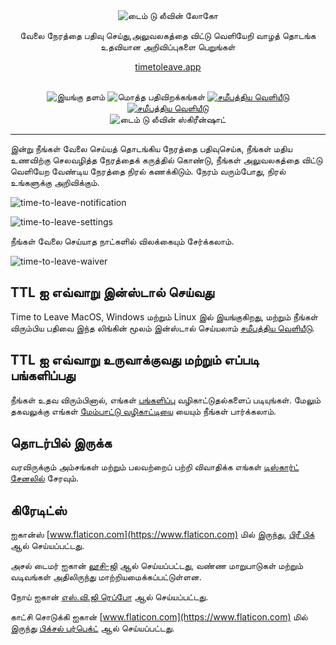 <div align="center">
  <img src="../assets/timetoleave.png" alt="டைம் டு லீவின் லோகோ">

  <p>வேலை நேரத்தை பதிவு செய்து,அலுவலகத்தை விட்டு வெளியேறி வாழத் தொடங்க உதவியான அறிவிப்புகளை பெறுங்கள்</p>

[timetoleave.app](https://timetoleave.app/)

<br/>

<img src="https://img.shields.io/badge/platforms-Windows%20%7C%20MacOS%20%7C%20Linux-green" alt="இயங்கு தளம்">
<img src="https://img.shields.io/github/downloads/thamara/time-to-leave/total" alt="மொத்த பதிவிறக்கங்கள்">
<a href="https://github.com/thamara/time-to-leave/releases/latest"><img src="https://img.shields.io/github/v/release/thamara/time-to-leave" alt="சமீபத்திய வெளியீடு"></a>
<a href="http://makeapullrequest.com/"><img src="https://img.shields.io/badge/PRs-welcome-purple" alt="சமீபத்திய வெளியீடு"></a>

   <br/>

  <img src="https://user-images.githubusercontent.com/3754225/94519528-4e549900-0248-11eb-8872-b6fb2d47f43c.jpg" alt="டைம் டு லீவின் ஸ்கிரீன்ஷாட்">

  <br/>

</div>

---

இன்று நீங்கள் வேலை செய்யத் தொடங்கிய நேரத்தை பதிவுசெய்க, நீங்கள் மதிய உணவிற்கு செலவழித்த நேரத்தைக் கருத்தில் கொண்டு, நீங்கள் அலுவலகத்தை விட்டு வெளியேற வேண்டிய நேரத்தை நிரல் கணக்கிடும். நேரம் வரும்போது, ​​நிரல் உங்களுக்கு அறிவிக்கும்.

![time-to-leave-notification](https://user-images.githubusercontent.com/3754225/94519526-4dbc0280-0248-11eb-9738-ffae936cfa4a.jpg)

![time-to-leave-settings](https://user-images.githubusercontent.com/3754225/94519531-4eed2f80-0248-11eb-9303-78f9abe69201.jpg)

நீங்கள் வேலை செய்யாத நாட்களில் விலக்கையும் சேர்க்கலாம்.

![time-to-leave-waiver](https://user-images.githubusercontent.com/3754225/94762058-4e79a380-03c4-11eb-8f28-1c480dbf8b5c.png)

## TTL ஐ எவ்வாறு இன்ஸ்டால் செய்வது

Time to Leave MacOS, Windows மற்றும் Linux இல் இயங்குகிறது, மற்றும் நீங்கள் விரும்பிய பதிவை இந்த லிங்கின் மூலம் இன்ஸ்டால் செய்யலாம் [சமீபத்திய வெளியீடு](https://github.com/thamara/time-to-leave/releases/latest).

## TTL ஐ எவ்வாறு உருவாக்குவது மற்றும் எப்படி பங்களிப்பது

நீங்கள் உதவ விரும்பினால், எங்கள் [பங்களிப்பு](../CONTRIBUTING.md) வழிகாட்டுதல்களைப் படியுங்கள்.
மேலும் தகவலுக்கு எங்கள் [மேம்பாட்டு வழிகாட்டியை](../DEVELOPMENT.md) யையும் நீங்கள் பார்க்கலாம்.

## தொடர்பில் இருக்க

வரவிருக்கும் அம்சங்கள் மற்றும் பலவற்றைப் பற்றி விவாதிக்க எங்கள் [டிஸ்கார்ட் சேனலில்](https://discord.gg/P3KkEF5) சேரவும்.

## கிரேடிட்ஸ்

ஐகான்ஸ் [www.flaticon.com](https://www.flaticon.com) மில் இருந்து, [பிரீ பிக்](https://www.flaticon.com/authors/freepik) ஆல் செய்யப்பட்டது.

அசல் டைமர் ஐகான் [லூசி-ஜி](https://icon-icons.com/icon/timer/121243) ஆல் செய்யப்பட்டது, வண்ண மாறுபாடுகள் மற்றும் வடிவங்கள் அதிலிருந்து மாற்றியமைக்கப்பட்டுள்ளன.

நோய் ஐகான் [எஸ்.வி.ஜி ரெப்போ](https://www.svgrepo.com/svg/271898/sick) ஆல் செய்யப்பட்டது.

காட்சி சொடுக்கி ஐகான் [www.flaticon.com](https://www.flaticon.com) மில் இருந்து [பிக்சல் பர்பெக்ட்](https://www.flaticon.com/authors/pixel-perfect) ஆல் செய்யப்பட்டது.
